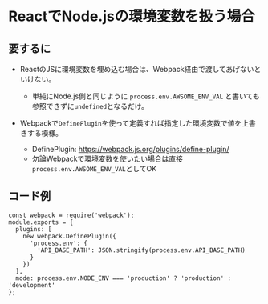 # ReactでNode.jsの環境変数を扱う場合

## 要するに

- ReactのJSに環境変数を埋め込む場合は、Webpack経由で渡してあげないといけない。
  - 単純にNode.js側と同じように `process.env.AWSOME_ENV_VAL` と書いても参照できずに`undefined`となるだけ。

- Webpackで`DefinePlugin`を使って定義すれば指定した環境変数で値を上書きする模様。
  - DefinePlugin: https://webpack.js.org/plugins/define-plugin/
  - 勿論Webpackで環境変数を使いたい場合は直接`process.env.AWSOME_ENV_VAL`としてOK

## コード例

```:js
const webpack = require('webpack');
module.exports = {
  plugins: [
    new webpack.DefinePlugin({
      'process.env': {
        'API_BASE_PATH': JSON.stringify(process.env.API_BASE_PATH)
      }
    })
  ],
  mode: process.env.NODE_ENV === 'production' ? 'production' : 'development'
};
```
